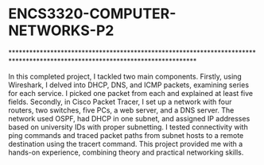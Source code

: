 # ENCS3320-COMPUTER-NETWORKS-P2
<p>*****************************************************************************************************************************</p>
<p>In this completed project, I tackled two main components. Firstly, using Wireshark, I delved into DHCP, DNS, and ICMP packets, examining series for each service. I picked one packet from each and explained at least five fields. Secondly, in Cisco Packet Tracer, I set up a network with four routers, two switches, five PCs, a web server, and a DNS server. The network used OSPF, had DHCP in one subnet, and assigned IP addresses based on university IDs with proper subnetting. I tested connectivity with ping commands and traced packet paths from subnet hosts to a remote destination using the tracert command. This project provided me with a hands-on experience, combining theory and practical networking skills.
</p>
